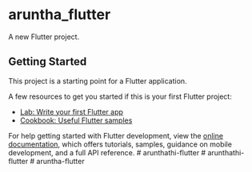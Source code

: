 # aruntha_flutter

A new Flutter project.

## Getting Started

This project is a starting point for a Flutter application.

A few resources to get you started if this is your first Flutter project:

- [Lab: Write your first Flutter app](https://docs.flutter.dev/get-started/codelab)
- [Cookbook: Useful Flutter samples](https://docs.flutter.dev/cookbook)

For help getting started with Flutter development, view the
[online documentation](https://docs.flutter.dev/), which offers tutorials,
samples, guidance on mobile development, and a full API reference.
#   a r u n t h a t h i - f l u t t e r  
 #   a r u n t h a t h i - f l u t t e r  
 #   a r u n t h a - f l u t t e r  
 